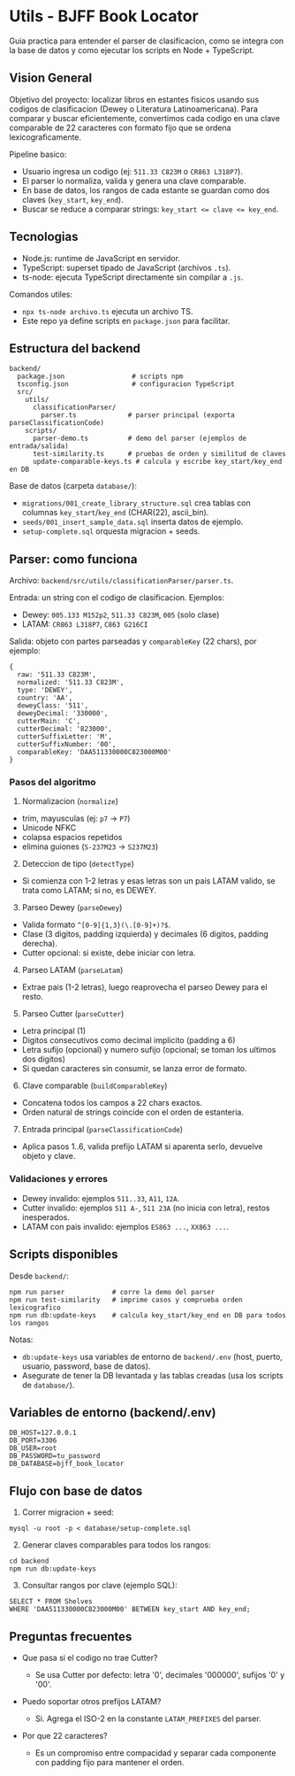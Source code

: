 # Utils - BJFF Book Locator

Guia practica para entender el parser de clasificacion, como se integra con la base de datos y como ejecutar los scripts en Node + TypeScript.

## Vision General

Objetivo del proyecto: localizar libros en estantes fisicos usando sus codigos de clasificacion (Dewey o Literatura Latinoamericana). Para comparar y buscar eficientemente, convertimos cada codigo en una clave comparable de 22 caracteres con formato fijo que se ordena lexicograficamente.

Pipeline basico:
- Usuario ingresa un codigo (ej: `511.33 C823M` o `CR863 L318P7`).
- El parser lo normaliza, valida y genera una clave comparable.
- En base de datos, los rangos de cada estante se guardan como dos claves (`key_start`, `key_end`).
- Buscar se reduce a comparar strings: `key_start <= clave <= key_end`.

## Tecnologias

- Node.js: runtime de JavaScript en servidor.
- TypeScript: superset tipado de JavaScript (archivos `.ts`).
- ts-node: ejecuta TypeScript directamente sin compilar a `.js`.

Comandos utiles:
- `npx ts-node archivo.ts` ejecuta un archivo TS.
- Este repo ya define scripts en `package.json` para facilitar.

## Estructura del backend

```
backend/
  package.json                 # scripts npm
  tsconfig.json                # configuracion TypeScript
  src/
    utils/
      classificationParser/
        parser.ts             # parser principal (exporta parseClassificationCode)
    scripts/
      parser-demo.ts          # demo del parser (ejemplos de entrada/salida)
      test-similarity.ts      # pruebas de orden y similitud de claves
      update-comparable-keys.ts # calcula y escribe key_start/key_end en DB
```

Base de datos (carpeta `database/`):
- `migrations/001_create_library_structure.sql` crea tablas con columnas `key_start`/`key_end` (CHAR(22), ascii_bin).
- `seeds/001_insert_sample_data.sql` inserta datos de ejemplo.
- `setup-complete.sql` orquesta migracion + seeds.

## Parser: como funciona

Archivo: `backend/src/utils/classificationParser/parser.ts`.

Entrada: un string con el codigo de clasificacion. Ejemplos:
- Dewey: `005.133 M152p2`, `511.33 C823M`, `005` (solo clase)
- LATAM: `CR863 L318P7`, `C863 G216CI`

Salida: objeto con partes parseadas y `comparableKey` (22 chars), por ejemplo:
```
{
  raw: '511.33 C823M',
  normalized: '511.33 C823M',
  type: 'DEWEY',
  country: 'AA',
  deweyClass: '511',
  deweyDecimal: '330000',
  cutterMain: 'C',
  cutterDecimal: '823000',
  cutterSuffixLetter: 'M',
  cutterSuffixNumber: '00',
  comparableKey: 'DAA511330000C823000M00'
}
```

### Pasos del algoritmo

1) Normalizacion (`normalize`)
- trim, mayusculas (ej: `p7` -> `P7`)
- Unicode NFKC
- colapsa espacios repetidos
- elimina guiones (`S-237M23` -> `S237M23`)

2) Deteccion de tipo (`detectType`)
- Si comienza con 1-2 letras y esas letras son un pais LATAM valido, se trata como LATAM; si no, es DEWEY.

3) Parseo Dewey (`parseDewey`)
- Valida formato `^[0-9]{1,3}(\.[0-9]+)?$`.
- Clase (3 digitos, padding izquierda) y decimales (6 digitos, padding derecha).
- Cutter opcional: si existe, debe iniciar con letra.

4) Parseo LATAM (`parseLatam`)
- Extrae pais (1-2 letras), luego reaprovecha el parseo Dewey para el resto.

5) Parseo Cutter (`parseCutter`)
- Letra principal (1)
- Digitos consecutivos como decimal implicito (padding a 6)
- Letra sufijo (opcional) y numero sufijo (opcional; se toman los ultimos dos digitos)
- Si quedan caracteres sin consumir, se lanza error de formato.

6) Clave comparable (`buildComparableKey`)
- Concatena todos los campos a 22 chars exactos.
- Orden natural de strings coincide con el orden de estanteria.

7) Entrada principal (`parseClassificationCode`)
- Aplica pasos 1..6, valida prefijo LATAM si aparenta serlo, devuelve objeto y clave.

### Validaciones y errores

- Dewey invalido: ejemplos `511..33`, `A11`, `12A`.
- Cutter invalido: ejemplos `511 A-`, `511 23A` (no inicia con letra), restos inesperados.
- LATAM con pais invalido: ejemplos `ES863 ...`, `XX863 ...`.

## Scripts disponibles

Desde `backend/`:

```
npm run parser            # corre la demo del parser
npm run test-similarity   # imprime casos y comprueba orden lexicografico
npm run db:update-keys    # calcula key_start/key_end en DB para todos los rangos
```

Notas:
- `db:update-keys` usa variables de entorno de `backend/.env` (host, puerto, usuario, password, base de datos).
- Asegurate de tener la DB levantada y las tablas creadas (usa los scripts de `database/`).

## Variables de entorno (backend/.env)

```
DB_HOST=127.0.0.1
DB_PORT=3306
DB_USER=root
DB_PASSWORD=tu_password
DB_DATABASE=bjff_book_locator
```

## Flujo con base de datos

1) Correr migracion + seed:
```
mysql -u root -p < database/setup-complete.sql
```
2) Generar claves comparables para todos los rangos:
```
cd backend
npm run db:update-keys
```
3) Consultar rangos por clave (ejemplo SQL):
```
SELECT * FROM Shelves
WHERE 'DAA511330000C823000M00' BETWEEN key_start AND key_end;
```

## Preguntas frecuentes

- Que pasa si el codigo no trae Cutter?
  - Se usa Cutter por defecto: letra '0', decimales '000000', sufijos '0' y '00'.

- Puedo soportar otros prefijos LATAM?
  - Si. Agrega el ISO-2 en la constante `LATAM_PREFIXES` del parser.

- Por que 22 caracteres?
  - Es un compromiso entre compacidad y separar cada componente con padding fijo para mantener el orden.